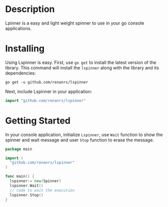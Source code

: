 # Description
Lpinner is a easy and light weight spinner to use in your go console applications.

# Installing
Using Lspinner is easy. First, use `go get` to install the latest version
of the library. This command will install the `lspinner` along with the library and its dependencies:

    go get -u github.com/renanrs/lspinner

Next, include Lspinner in your application:

```go
import "github.com/renanrs/lspinner"
```

# Getting Started

In your console application, initialize `Lspinner`, use `Wait` function to show the spinner and wait message and user `Stop` function to erase the message.

```go
package main

import (
  "github.com/renanrs/lspinner"
)

func main() {
  lspinner:= new(Spinner)
  lspinner.Wait()
  // code to wait the execution
  lspinner.Stop()
}
```